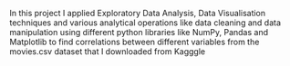 In this project I applied Exploratory Data Analysis, Data Visualisation techniques and various analytical operations like data cleaning and data manipulation using different python libraries like NumPy, Pandas and Matplotlib to find correlations between different variables from the movies.csv dataset that I downloaded from Kagggle


